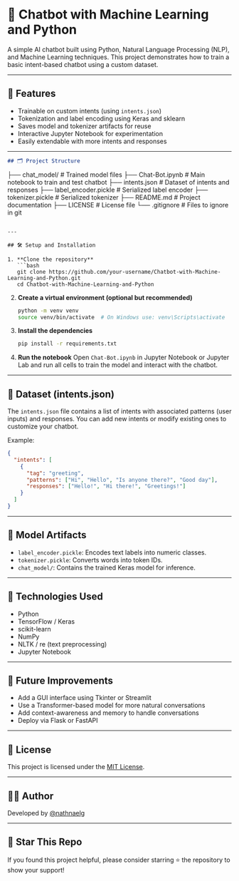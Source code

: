 # 🤖 Chatbot with Machine Learning and Python

A simple AI chatbot built using Python, Natural Language Processing (NLP), and Machine Learning techniques. This project demonstrates how to train a basic intent-based chatbot using a custom dataset.

---

## 🧠 Features

- Trainable on custom intents (using `intents.json`)
- Tokenization and label encoding using Keras and sklearn
- Saves model and tokenizer artifacts for reuse
- Interactive Jupyter Notebook for experimentation
- Easily extendable with more intents and responses

---
```markdown
## 🗂️ Project Structure

```

├── chat\_model/               # Trained model files
├── Chat-Bot.ipynb            # Main notebook to train and test chatbot
├── intents.json              # Dataset of intents and responses
├── label\_encoder.pickle      # Serialized label encoder
├── tokenizer.pickle          # Serialized tokenizer
├── README.md                 # Project documentation
├── LICENSE                   # License file
└── .gitignore                # Files to ignore in git

````

---

## 🛠️ Setup and Installation

1. **Clone the repository**
   ```bash
   git clone https://github.com/your-username/Chatbot-with-Machine-Learning-and-Python.git
   cd Chatbot-with-Machine-Learning-and-Python
````

2. **Create a virtual environment (optional but recommended)**

   ```bash
   python -m venv venv
   source venv/bin/activate  # On Windows use: venv\Scripts\activate
   ```

3. **Install the dependencies**

   ```bash
   pip install -r requirements.txt
   ```

4. **Run the notebook**
   Open `Chat-Bot.ipynb` in Jupyter Notebook or Jupyter Lab and run all cells to train the model and interact with the chatbot.

---

## 🧾 Dataset (intents.json)

The `intents.json` file contains a list of intents with associated patterns (user inputs) and responses. You can add new intents or modify existing ones to customize your chatbot.

Example:

```json
{
  "intents": [
    {
      "tag": "greeting",
      "patterns": ["Hi", "Hello", "Is anyone there?", "Good day"],
      "responses": ["Hello!", "Hi there!", "Greetings!"]
    }
  ]
}
```

---

## 🧪 Model Artifacts

* `label_encoder.pickle`: Encodes text labels into numeric classes.
* `tokenizer.pickle`: Converts words into token IDs.
* `chat_model/`: Contains the trained Keras model for inference.

---

## 🧰 Technologies Used

* Python
* TensorFlow / Keras
* scikit-learn
* NumPy
* NLTK / re (text preprocessing)
* Jupyter Notebook

---

## 🚀 Future Improvements

* Add a GUI interface using Tkinter or Streamlit
* Use a Transformer-based model for more natural conversations
* Add context-awareness and memory to handle conversations
* Deploy via Flask or FastAPI

---

## 📄 License

This project is licensed under the [MIT License](./LICENSE).

---

## 🙋‍♂️ Author

Developed by [@nathnaelg](https://github.com/nathnaelg)

---

## 🌟 Star This Repo

If you found this project helpful, please consider starring ⭐ the repository to show your support!

```
